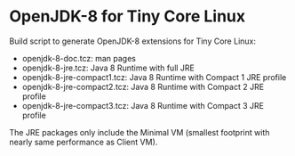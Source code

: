 # OpenJDK-8 for Tiny Core Linux
Build script to generate OpenJDK-8 extensions for Tiny Core Linux:
* openjdk-8-doc.tcz: man pages
* openjdk-8-jre.tcz: Java 8 Runtime with full JRE
* openjdk-8-jre-compact1.tcz: Java 8 Runtime with Compact 1 JRE profile
* openjdk-8-jre-compact2.tcz: Java 8 Runtime with Compact 2 JRE profile
* openjdk-8-jre-compact3.tcz: Java 8 Runtime with Compact 3 JRE profile

The JRE packages only include the Minimal VM (smallest footprint with nearly same performance as Client VM).

